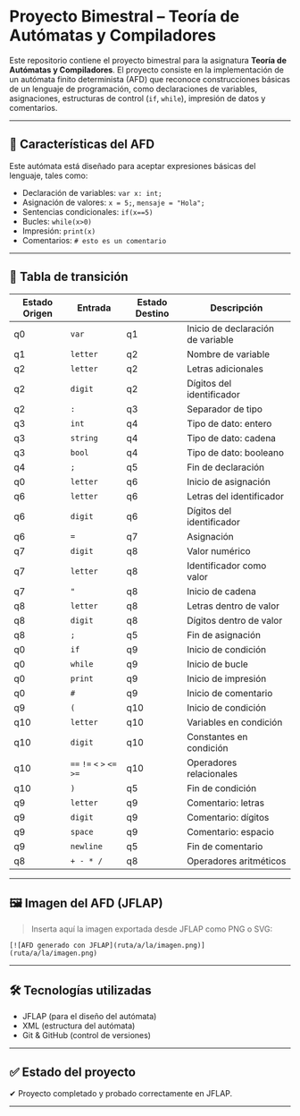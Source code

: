 # Proyecto Bimestral – Teoría de Autómatas y Compiladores

Este repositorio contiene el proyecto bimestral para la asignatura **Teoría de Autómatas y Compiladores**. El proyecto consiste en la implementación de un autómata finito determinista (AFD) que reconoce construcciones básicas de un lenguaje de programación, como declaraciones de variables, asignaciones, estructuras de control (`if`, `while`), impresión de datos y comentarios.

---

## 📌 Características del AFD

Este autómata está diseñado para aceptar expresiones básicas del lenguaje, tales como:

* Declaración de variables: `var x: int;`
* Asignación de valores: `x = 5;`, `mensaje = "Hola";`
* Sentencias condicionales: `if(x==5)`
* Bucles: `while(x>0)`
* Impresión: `print(x)`
* Comentarios: `# esto es un comentario`

---

## 📄 Tabla de transición

| Estado Origen | Entrada                     | Estado Destino | Descripción                       |
| ------------- | --------------------------- | -------------- | --------------------------------- |
| q0            | `var`                       | q1             | Inicio de declaración de variable |
| q1            | `letter`                    | q2             | Nombre de variable                |
| q2            | `letter`                    | q2             | Letras adicionales                |
| q2            | `digit`                     | q2             | Dígitos del identificador         |
| q2            | `:`                         | q3             | Separador de tipo                 |
| q3            | `int`                       | q4             | Tipo de dato: entero              |
| q3            | `string`                    | q4             | Tipo de dato: cadena              |
| q3            | `bool`                      | q4             | Tipo de dato: booleano            |
| q4            | `;`                         | q5             | Fin de declaración                |
| q0            | `letter`                    | q6             | Inicio de asignación              |
| q6            | `letter`                    | q6             | Letras del identificador          |
| q6            | `digit`                     | q6             | Dígitos del identificador         |
| q6            | `=`                         | q7             | Asignación                        |
| q7            | `digit`                     | q8             | Valor numérico                    |
| q7            | `letter`                    | q8             | Identificador como valor          |
| q7            | `"`                         | q8             | Inicio de cadena                  |
| q8            | `letter`                    | q8             | Letras dentro de valor            |
| q8            | `digit`                     | q8             | Dígitos dentro de valor           |
| q8            | `;`                         | q5             | Fin de asignación                 |
| q0            | `if`                        | q9             | Inicio de condición               |
| q0            | `while`                     | q9             | Inicio de bucle                   |
| q0            | `print`                     | q9             | Inicio de impresión               |
| q0            | `#`                         | q9             | Inicio de comentario              |
| q9            | `(`                         | q10            | Inicio de condición               |
| q10           | `letter`                    | q10            | Variables en condición            |
| q10           | `digit`                     | q10            | Constantes en condición           |
| q10           | `==` `!=` `<` `>` `<=` `>=` | q10            | Operadores relacionales           |
| q10           | `)`                         | q5             | Fin de condición                  |
| q9            | `letter`                    | q9             | Comentario: letras                |
| q9            | `digit`                     | q9             | Comentario: dígitos               |
| q9            | `space`                     | q9             | Comentario: espacio               |
| q9            | `newline`                   | q5             | Fin de comentario                 |
| q8            | `+ - * /`                   | q8             | Operadores aritméticos            |

---

## 🖼 Imagen del AFD (JFLAP)

> Inserta aquí la imagen exportada desde JFLAP como PNG o SVG:

```
[![AFD generado con JFLAP](ruta/a/la/imagen.png)](ruta/a/la/imagen.png)
```

---

## 🛠 Tecnologías utilizadas

* JFLAP (para el diseño del autómata)
* XML (estructura del autómata)
* Git & GitHub (control de versiones)

---

## ✅ Estado del proyecto

✔ Proyecto completado y probado correctamente en JFLAP.

---
